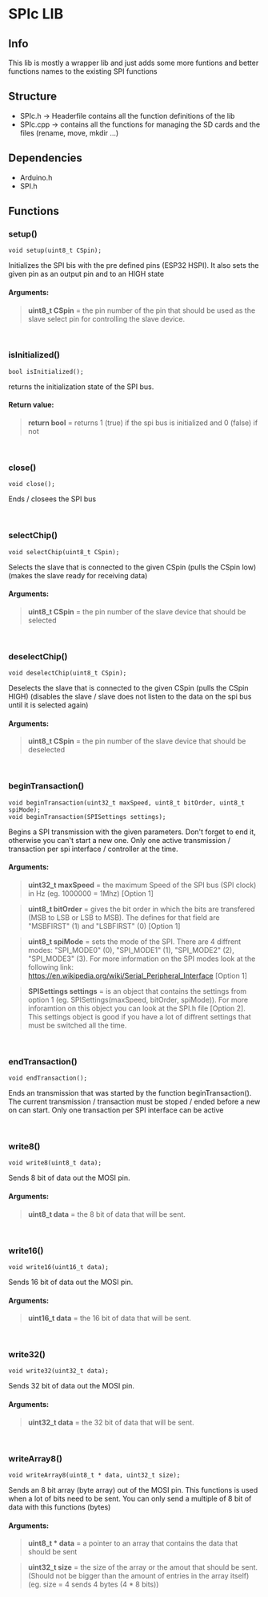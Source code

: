 # SPIc LIB

## Info
This lib is mostly a wrapper lib and just adds some more funtions and better functions names to the existing SPI functions


## Structure
 - SPIc.h -> Headerfile contains all the function definitions of the lib
 - SPIc.cpp -> contains all the functions for managing the SD cards and the files (rename, move, mkdir ...)

## Dependencies 
 - Arduino.h
 - SPI.h


## Functions

<!-- 
Here start the SPI BASIC FUNCTIONS
-->


### setup()

```
void setup(uint8_t CSpin);
```
Initializes the SPI bis with the pre defined pins (ESP32 HSPI). It also sets the given pin as an output pin and to an HIGH state

#### Arguments: 
>__uint8_t CSpin__ = the pin number of the pin that should be used as the slave select pin for controlling the slave device.

<br>

### isInitialized()

```
bool isInitialized();
```
returns the initialization state of the SPI bus.

#### Return value: 
>__return bool__ = returns 1 (true) if the spi bus is initialized and 0 (false) if not

<br>

### close()

```
void close();
```
Ends / closees the SPI bus

<br>

### selectChip()

```
void selectChip(uint8_t CSpin);
```
Selects the slave that is connected to the given CSpin (pulls the CSpin low) (makes the slave ready for receiving data)

#### Arguments: 
>__uint8_t CSpin__ = the pin number of the slave device that should be selected

<br>

### deselectChip()

```
void deselectChip(uint8_t CSpin);
```
Deselects the slave that is connected to the given CSpin (pulls the CSpin HIGH) (disables the slave / slave does not listen to the data on the spi bus until it is selected again)

#### Arguments: 
>__uint8_t CSpin__ = the pin number of the slave device that should be deselected

<br>

### beginTransaction()

```
void beginTransaction(uint32_t maxSpeed, uint8_t bitOrder, uint8_t spiMode);
void beginTransaction(SPISettings settings);

```
Begins a SPI transmission with the given parameters. Don't forget to end it, otherwise you can't start a new one. Only one active transmission / transaction per spi interface / controller at the time.

#### Arguments: 
>__uint32_t maxSpeed__ = the maximum Speed of the SPI bus (SPI clock) in Hz (eg. 1000000 = 1Mhz) [Option 1]

>__uint8_t bitOrder__ = gives the bit order in which the bits are transfered (MSB to LSB or LSB to MSB). The defines for that field are "MSBFIRST" (1) and "LSBFIRST" (0) [Option 1]

>__uint8_t spiMode__ = sets the mode of the SPI. There are 4 diffrent modes: "SPI_MODE0" (0), "SPI_MODE1" (1), "SPI_MODE2" (2), "SPI_MODE3" (3). For more information on the SPI modes look at the following link: https://en.wikipedia.org/wiki/Serial_Peripheral_Interface [Option 1]

>__SPISettings settings__ = is an object that contains the settings from option 1 (eg. SPISettings(maxSpeed, bitOrder, spiMode)). For more inforamtion on this object you can look at the SPI.h file [Option 2]. This settings object is good if you have a lot of diffrent settings that must be switched all the time.

<br>

### endTransaction()

```
void endTransaction();
```
Ends an transmission that was started by the function beginTransaction(). The current transmission / transaction must be stoped / ended before a new on can start. Only one transaction per SPI interface can be active

<br>


<!-- 
Here start the SPI WRITE FUNCTIONS
-->

### write8()

```
void write8(uint8_t data);
```
Sends 8 bit of data out the MOSI pin.

#### Arguments: 
>__uint8_t data__ = the 8 bit of data that will be sent.

<br>

### write16()

```
void write16(uint16_t data);
```
Sends 16 bit of data out the MOSI pin.

#### Arguments: 
>__uint16_t data__ = the 16 bit of data that will be sent.

<br>

### write32()

```
void write32(uint32_t data);
```
Sends 32 bit of data out the MOSI pin.

#### Arguments: 
>__uint32_t data__ = the 32 bit of data that will be sent.

<br>

### writeArray8()

```
void writeArray8(uint8_t * data, uint32_t size);
```
Sends an 8 bit array (byte array) out of the MOSI pin. This functions is used when a lot of bits need to be sent. You can only send a multiple of 8 bit of data with this functions (bytes)

#### Arguments: 
>__uint8_t * data__ = a pointer to an array that contains the data that should be sent

>__uint32_t size__ = the size of the array or the amout that should be sent. (Should not be bigger than the amount of entries in the array itself) (eg. size = 4 sends 4 bytes (4 * 8 bits))

<br>

<!-- 
Here start the SPI TRANSFER FUNCTIONS
-->


<!-- 
Here start the SPI READ FUNCTIONS
-->